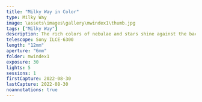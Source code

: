 ```yaml
---
title: "Milky Way in Color"
type: Milky Way
image: \assets\images\gallery\mwindex1\thumb.jpg
tags: ["Milky Way"]
description: The rich colors of nebulae and stars shine against the backdrop of the Milky Way from Index, WA.
telescope: Sony ILCE-6300
length: "12mm"
aperture: "6mm"
folder: mwindex1
exposure: 30
lights: 5
sessions: 1
firstCapture: 2022-08-30
lastCapture: 2022-08-30
noannotations: true
---
```

